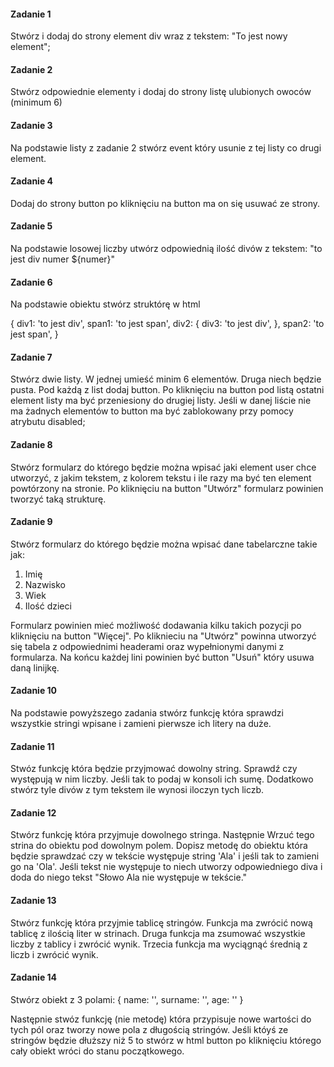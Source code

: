 #### Zadanie 1

Stwórz i dodaj do strony element div wraz z tekstem: "To jest nowy element";

#### Zadanie 2

Stwórz odpowiednie elementy i dodaj do strony listę ulubionych owoców (minimum 6)

#### Zadanie 3

Na podstawie listy z zadanie 2 stwórz event który usunie z tej listy co drugi element.

#### Zadanie 4

Dodaj do strony button po kliknięciu na button ma on się usuwać ze strony.

#### Zadanie 5

Na podstawie losowej liczby utwórz odpowiednią ilość divów z tekstem: "to jest div numer ${numer}"

#### Zadanie 6

Na podstawie obiektu stwórz struktórę w html

{
    div1: 'to jest div',
    span1: 'to jest span',
    div2: {
        div3: 'to jest div',
    },
    span2: 'to jest span',
}

#### Zadanie 7

Stwórz dwie listy. W jednej umieść minim 6 elementów. Druga niech będzie pusta. Pod każdą z list dodaj button. Po kliknięciu na button pod listą ostatni element listy ma być przeniesiony do drugiej listy. Jeśli w danej liście nie ma żadnych elementów to button ma być zablokowany przy pomocy atrybutu disabled;

#### Zadanie 8

Stwórz formularz do którego będzie można wpisać jaki element user chce utworzyć, z jakim tekstem, z kolorem tekstu i ile razy ma być ten element powtórzony na stronie. Po kliknięciu na button "Utwórz" formularz powinien tworzyć taką strukturę.

#### Zadanie 9

Stwórz formularz do którego będzie można wpisać dane tabelarczne takie jak:

1. Imię
2. Nazwisko
3. Wiek
4. Ilość dzieci

Formularz powinien mieć możliwość dodawania kilku takich pozycji po kliknięciu na button "Więcej". Po kliknieciu na "Utwórz" powinna utworzyć się tabela z odpowiednimi headerami oraz wypełnionymi danymi z formularza. Na końcu każdej lini powinien być button "Usuń" który usuwa daną linijkę.


#### Zadanie 10

Na podstawie powyższego zadania stwórz funkcję która sprawdzi wszystkie stringi wpisane i zamieni pierwsze ich litery na duże. 

#### Zadanie 11

Stwóz funkcję która będzie przyjmować dowolny string. Sprawdź czy występują w nim liczby. Jeśli tak to podaj w konsoli ich sumę. Dodatkowo stwórz tyle divów z tym tekstem ile wynosi iloczyn tych liczb.

#### Zadanie 12

Stwórz funkcję która przyjmuje dowolnego stringa. Następnie Wrzuć tego strina do obiektu pod dowolnym polem. Dopisz metodę do obiektu która będzie sprawdzać czy w tekście występuje string 'Ala' i jeśli tak to zamieni go na 'Ola'. Jeśli tekst nie występuje to niech utworzy odpowiedniego diva i doda do niego tekst "Słowo Ala nie występuje w tekście."

#### Zadanie 13

Stwórz funkcję która przyjmie tablicę stringów. Funkcja ma zwrócić nową tablicę z ilością liter w strinach. Druga funkcja ma zsumować wszystkie liczby z tablicy i zwrócić wynik. Trzecia funkcja ma wyciągnąć średnią z liczb i zwrócić wynik.

#### Zadanie 14 

Stwórz obiekt z 3 polami:
{
    name: '',
    surname: '',
    age: ''
}

Następnie stwóz funkcję (nie metodę) która przypisuje nowe wartości do tych pól oraz tworzy nowe pola z długością stringów. Jeśli któyś ze stringów będzie dłuższy niż 5 to stwórz w html button po kliknięciu którego cały obiekt wróci do stanu początkowego.
